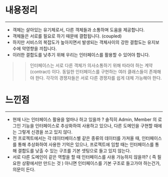 # 내용정리

---

- 객체는 살아있는 유기체로서, 다른 객체들과 소통하며 도움을 제공합니다.
- 객체들은 서로를 필요로 하기 때문에 결합됩니다. (coupled)
- 하지만 서비스의 복잡도가 높아지면서 발생되는 객체사이의 강한 결합도는 유지보수에 악영향을 끼칩니다.
- 이러한 결합도를 낮추기 위해 우리는 인터페이스를 활용할 수 있어야 합니다.


>> 인터페이스는 서로 다른 객체가 의사소통하기 위해 따라야 하는 계약 (contract) 이다.
>> 동일한 인터페이스를 구현하는 여러 클래스들이 존재해야 한다.
>> 각각의 경쟁자들은 서로 다른 경쟁자를 쉽게 대체 가능해야 한다.



# 느낀점

---

- 현재 나는 인터페이스 활용을 얼마나 하고 있을까 ? 솔직히 Admin, Member 의 로그인 기능을 인터페이스로 추상화하여 사용하고 있으나, 
  다른 도메인을 구현할 때에는 그렇게 신경을 쓰고 있지 않다.
- 전 프로젝트에서는 각 데이터베이스별 같은 종류의 데이터를 가져올 때, 인터페이스를 통해 추상화하여 사용한 기억은 있으나, 프로젝트에 임할 때는
  인터페이스를 통해 결합도를 낮출 수 있는 구조를 기본 셋팅으로 들고 있지 않는다.
- 서로 다른 도메인이 같은 역할을 할 때 인터페이스를 사용 가능하지 않을까? ( 즉 필요한 상황에서만 만드는 것 )
  아니면 인터페이스를 기본 구조로 들고가야 하는건가, 의문이 든다.
